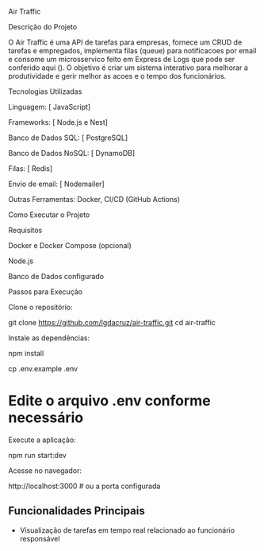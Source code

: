 Air Traffic

Descrição do Projeto

O Air Traffic é uma API de tarefas para empresas, fornece um CRUD de tarefas e empregados, implementa filas (queue) para notificacoes por email e consome um microsservico feito em Express de Logs que pode ser conferido aqui (). O objetivo é criar um sistema interativo para melhorar a produtividade e gerir melhor as acoes e o tempo dos funcionários.

Tecnologias Utilizadas

Linguagem: [ JavaScript]

Frameworks: [ Node.js e Nest]

Banco de Dados SQL: [ PostgreSQL]

Banco de Dados NoSQL: [ DynamoDB]

Filas: [ Redis]

Envio de email: [ Nodemailer]

Outras Ferramentas: Docker, CI/CD (GitHub Actions)

Como Executar o Projeto

Requisitos

Docker e Docker Compose (opcional)

Node.js

Banco de Dados configurado

Passos para Execução

Clone o repositório:

git clone https://github.com/lgdacruz/air-traffic.git
cd air-traffic

Instale as dependências:

npm install

cp .env.example .env

# Edite o arquivo .env conforme necessário

Execute a aplicação:

npm run start:dev

Acesse no navegador:

http://localhost:3000 # ou a porta configurada

## Funcionalidades Principais

- Visualização de tarefas em tempo real relacionado ao funcionário responsável
